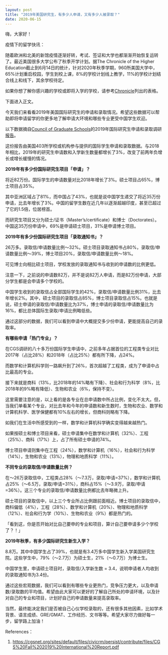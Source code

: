 ```yaml
---
layout: post
title: "2019年美国研究生，有多少人申请，又有多少人被录取？"
date: 2020-06-15
---
```


嗨，大家好！

疫情下的留学快讯：

随着欧洲和北美的新馆疫情逐渐好转，考试、签证和大学也都渐渐开始恢复运转了。最近美国很多大学公布了秋季开学计划。据The Chronicle of the Higher Education截止到6月14日的统计，针对2020年秋季学期，960所美国大学中，65%计划重启校园，学生到校上课，8%的学校计划线上教学，11%的学校计划结合线上和线下，其余学校待定。

如果你想了解你感兴趣的学校或即将入学的学校，请参考[Chronicle](https://www.chronicle.com/article/Here-s-a-List-of-Colleges-/248626)列出的表格。

下面进入正文。

今天我们来看看2019年美国国际研究生的申请和录取情况。希望这些数据可以帮助即将申请留学的你更多地了解申请大环境和哪些专业更受中国学生欢迎。

以下数据摘自[Council of Graduate Schools](cgsnet.org)的2019年国际研究生申请和录取调研[报告](https://cgsnet.org/sites/default/files/civicrm/persist/contribute/files/CGS%20Fall%202019%20International%20Report.pdf)。

这份报告由美国403所学校或机构参与提供的国际学生申请和录取数据。与2018年相比，2019年的研究生申请数和入学新生数量都增长了3%，改变了前两年负增长或增长缓慢的情况。

**2019年有多少份国际研究生项目「申请」？**

将近82万份。国际学生的申请数量对比2018年增长了3%。硕士项目占65%，博士项目占35%。

其中亚洲区域占了81%，而中国占了43%，也就是说中国学生递交了将近35万份申请，比去年增长了3%。中国的留学生数在近几年以逐渐超越印度，甚至已超过了它的1.5倍，位居榜首。

而研究生项目又分为硕士/证书（Master’s/certificate）和博士（Doctorates）。中国这35万份申请中，69%是申请硕士项目，31%是申请博士项目。

**2019年有多少份国际研究生项目「录取通知书」？**

26万多。录取信/申请数量比例～32%。硕士项目录取通知书占80%，录取信/申请数量比例～39%，博士项目20%，录取信/申请数量比例～18%。

可见博士向相比硕士项目，学校发放的录取通知书与收到的申请数的比例更低。

注意一下，之前说的申请数82万，并不是说82万人申请，而是82万份申请，大部分学生都是会申请多个学校的。

中国学生收到的录取信占全部国际学生的42%，录取信/申请数量比例31%，比去年增长2%。其中，硕士项目的录取信占85%，博士项目录取信占15%。也就是说，硕士申请的录取信/申请数量比为37%，博士申请的录取信/申请数量比为16%，都比总体国际生录取/申请比例略低些。

通过这部分的数据，我们可以看到申请中大概提交多少份申请，更能提高自己的录取率。

**有哪些申请「热门专业」？**

在CGS调研的八十多万份国际学生申请中，之前多年占据首位的工程类专业对比2017年（占比28%）和2018年（占比25%）都有所下降，占24%。

而数学和计算机科学则一路飙升到了26%，首次超越了工程类，成为了申请中占比最高的专业。

接下来就是商科（13%，比2018年的14%略有下降）、社会和行为科学（8%，比2018年的9%略有降低）、生物和农业（6%，保持不变）。

这里需要注意的是，以上看的是各专业在总申请数中所占比例，变化不太大。但，当我们单看某个专业，对比去年和今年的申请数和新生数时，生物和农业、数学和计算机科学、医学保健都有10%左右的增长，但商科则略有下降。

如我们在生活中所感受到的一样，数学和计算机科学确实变得越来越热门。

如果按硕士和博士项目来看，硕士申请集中在数学和计算机（32%）、工程（25%）、商科（17%）上，占了所有硕士申请的74%。

博士项目申请则集中在工程（24%），数学和计算机（16%），社会和行为科学（14%），生物和农业（13%），物理和地质科学（11%）。

**不同专业的录取信/申请数量比例？**

在～26万录取信中，工程类占28%（～7.3万，录取/申请=37%），数学和计算机占25%（～6.5万，录取/申请=31%），商科占15%（～3.9万，录取/申请=36%）。这三个专业的录取信/申请数量比例都比去年略微上升。

硕士项目的录取信中，以上三个专业所占比例跟前面相近。博士项目的录取信中，商科偏低（4%），工程（28%）、数学和计算机（20%）、物理和地质科学（12%）、社会和行为学（10%）、生物和农业（9%）都是热门的。

「看到这，你是否开始对比自己要申的专业和项目，算计自己要申请多少个学校了？！」


**2019年秋季，有多少国际研究生新生入学？**

8.8万。其中中国学生占了39%，也就是有3.4万多中国学生新入学美国研究生院。这些学生中，79%（～2.7万）为硕士生，21%（～0.7万）为博士生。

中国学生里，申请硕士项目时，录取信/入学新生数 = 3.4，说明申请者人均收到的录取通知书为3.4份。


通过这些宏观数据，我们可以看到有哪些专业更热门，竞争压力更大，以及申请数/录取数的平均值。希望由此大家可以更好的了解自己所处的申请环境，以及针对自己的专业和项目，计划好自己的申请数量来提高录取率。

当然，最终能决定我们是否被自己心仪学校录取的，还有很多其他因素，比如学术背景、语言成绩、GRE/GMAT、工作经历、文书等等。希望大家尽力做好每一步，留学路上加油！

References：  
1. https://cgsnet.org/sites/default/files/civicrm/persist/contribute/files/CGS%20Fall%202019%20International%20Report.pdf
